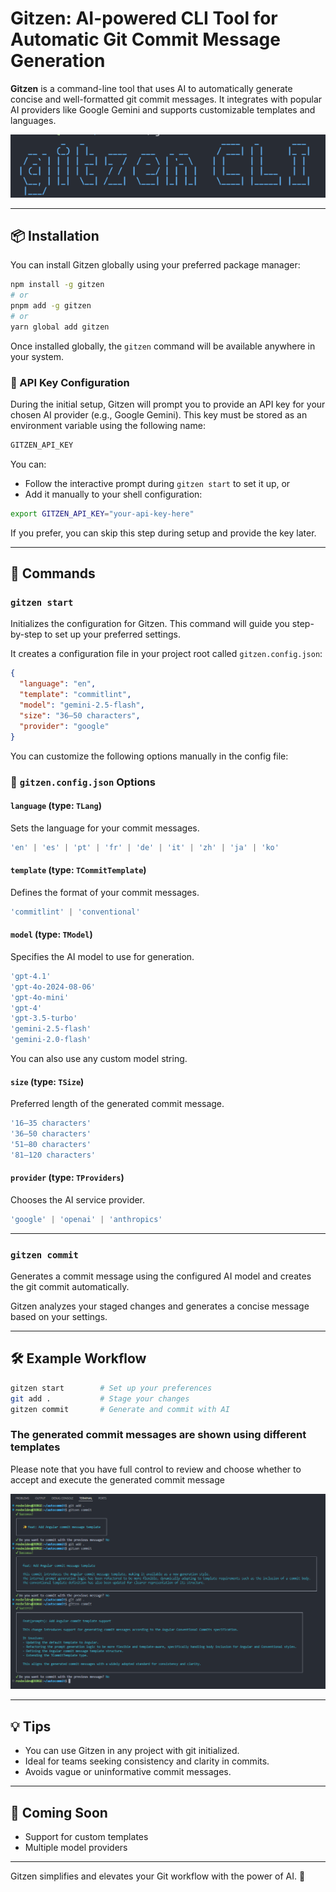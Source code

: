 # Gitzen: AI-powered CLI Tool for Automatic Git Commit Message Generation

**Gitzen** is a command-line tool that uses AI to automatically generate concise and well-formatted git commit messages. It integrates with popular AI providers like Google Gemini and supports customizable templates and languages.

![gitzen](./docs/gitzen.png)

---

## 📦 Installation

You can install Gitzen globally using your preferred package manager:

```bash
npm install -g gitzen
# or
pnpm add -g gitzen
# or
yarn global add gitzen
```

Once installed globally, the `gitzen` command will be available anywhere in your system.

### 🔐 API Key Configuration

During the initial setup, Gitzen will prompt you to provide an API key for your chosen AI provider (e.g., Google Gemini). This key must be stored as an environment variable using the following name:

```bash
GITZEN_API_KEY
```

You can:

* Follow the interactive prompt during `gitzen start` to set it up, or
* Add it manually to your shell configuration:

```bash
export GITZEN_API_KEY="your-api-key-here"
```

If you prefer, you can skip this step during setup and provide the key later.

---

## 🚀 Commands

### `gitzen start`

Initializes the configuration for Gitzen. This command will guide you step-by-step to set up your preferred settings.

It creates a configuration file in your project root called `gitzen.config.json`:

```json
{
  "language": "en",
  "template": "commitlint",
  "model": "gemini-2.5-flash",
  "size": "36–50 characters",
  "provider": "google"
}
```

You can customize the following options manually in the config file:

### 📝 `gitzen.config.json` Options

#### `language` (type: `TLang`)

Sets the language for your commit messages.

```ts
'en' | 'es' | 'pt' | 'fr' | 'de' | 'it' | 'zh' | 'ja' | 'ko'
```

#### `template` (type: `TCommitTemplate`)

Defines the format of your commit messages.

```ts
'commitlint' | 'conventional'
```

#### `model` (type: `TModel`)

Specifies the AI model to use for generation.

```ts
'gpt-4.1'
'gpt-4o-2024-08-06'
'gpt-4o-mini'
'gpt-4'
'gpt-3.5-turbo'
'gemini-2.5-flash'
'gemini-2.0-flash'
```

You can also use any custom model string.

#### `size` (type: `TSize`)

Preferred length of the generated commit message.

```ts
'16–35 characters'
'36–50 characters'
'51–80 characters'
'81–120 characters'
```

#### `provider` (type: `TProviders`)

Chooses the AI service provider.

```ts
'google' | 'openai' | 'anthropics'
```

---

### `gitzen commit`

Generates a commit message using the configured AI model and creates the git commit automatically.

Gitzen analyzes your staged changes and generates a concise message based on your settings.

---

## 🛠️ Example Workflow

```bash
gitzen start        # Set up your preferences
git add .           # Stage your changes
gitzen commit       # Generate and commit with AI
```
### The generated commit messages are shown using different templates

Please note that you have full control to review and choose whether to accept and execute the generated commit message

![gitzen](./docs/muestra.png)


---

## 💡 Tips

* You can use Gitzen in any project with git initialized.
* Ideal for teams seeking consistency and clarity in commits.
* Avoids vague or uninformative commit messages.

---

## 📣 Coming Soon

* Support for custom templates
* Multiple model providers
---

Gitzen simplifies and elevates your Git workflow with the power of AI. 🚀
